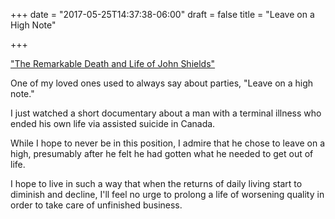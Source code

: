 +++
date = "2017-05-25T14:37:38-06:00"
draft = false
title = "Leave on a High Note"

+++

["The Remarkable Death and Life of John Shields"](https://www.nytimes.com/2017/05/25/world/canada/euthanasia-bill-john-shields-death.html?hp&action=click&pgtype=Homepage&clickSource=story-heading&module=photo-spot-region&region=top-news&WT.nav=top-news)

One of my loved ones used to always say about parties, "Leave on a high note." 

I just watched a short documentary about a man with a terminal illness who ended his own life via assisted suicide in Canada. 

While I hope to never be in this position, I admire that he chose to leave on a high, presumably after he felt he had gotten what he needed to get out of life. 

I hope to live in such a way that when the returns of daily living start to diminish and decline, I'll feel no urge to prolong a life of worsening quality in order to take care of unfinished business.
